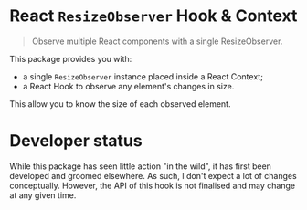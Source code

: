# React `ResizeObserver` Hook &amp; Context

> Observe multiple React components with a single ResizeObserver.

This package provides you with:

* a single `ResizeObserver` instance placed inside a React Context;
* a React Hook to observe any element's changes in size.

This allow you to know the size of each observed element.

# Developer status

While this package has seen little action "in the wild", it has first been developed and groomed elsewhere. As such, I don't expect a lot of changes conceptually. However, the API of this hook is not finalised and may change at any given time.
